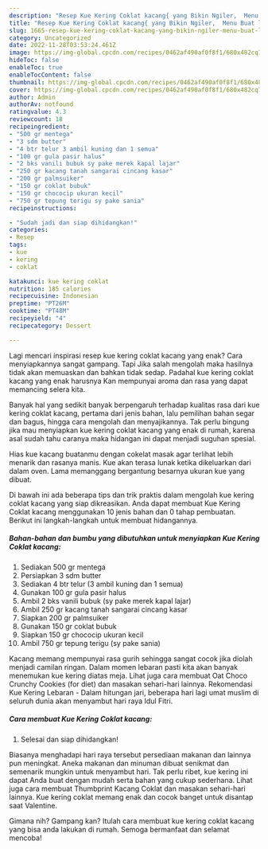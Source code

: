 ```yaml
---
description: "Resep Kue Kering Coklat kacang{ yang Bikin Ngiler,  Menu Buat lebaran"
title: "Resep Kue Kering Coklat kacang{ yang Bikin Ngiler,  Menu Buat lebaran"
slug: 1665-resep-kue-kering-coklat-kacang-yang-bikin-ngiler-menu-buat-lebaran
category: Uncategorized
date: 2022-11-28T03:53:24.461Z
image: https://img-global.cpcdn.com/recipes/0462af490af0f8f1/680x482cq70/kue-kering-coklat-kacang-foto-resep-utama.jpg
hideToc: false
enableToc: true
enableTocContent: false
thumbnail: https://img-global.cpcdn.com/recipes/0462af490af0f8f1/680x482cq70/kue-kering-coklat-kacang-foto-resep-utama.jpg
cover: https://img-global.cpcdn.com/recipes/0462af490af0f8f1/680x482cq70/kue-kering-coklat-kacang-foto-resep-utama.jpg
author: Admin
authorAv: notfound
ratingvalue: 4.3
reviewcount: 18
recipeingredient:
- "500 gr mentega"
- "3 sdm butter"
- "4 btr telur 3 ambil kuning dan 1 semua"
- "100 gr gula pasir halus"
- "2 bks vanili bubuk sy pake merek kapal lajar"
- "250 gr kacang tanah sangarai cincang kasar"
- "200 gr palmsuiker"
- "150 gr coklat bubuk"
- "150 gr chococip ukuran kecil"
- "750 gr tepung terigu sy pake sania"
recipeinstructions:

- "Sudah jadi dan siap dihidangkan!"
categories:
- Resep
tags:
- kue
- kering
- coklat

katakunci: kue kering coklat 
nutrition: 185 calories
recipecuisine: Indonesian
preptime: "PT26M"
cooktime: "PT48M"
recipeyield: "4"
recipecategory: Dessert

---
```



Lagi mencari inspirasi resep kue kering coklat kacang yang enak? Cara menyiapkannya sangat gampang. Tapi Jika salah mengolah maka hasilnya tidak akan memuaskan dan bahkan tidak sedap. Padahal kue kering coklat kacang yang enak harusnya Kan mempunyai aroma dan rasa yang dapat memancing selera kita.


Banyak hal yang sedikit banyak berpengaruh terhadap kualitas rasa dari kue kering coklat kacang, pertama dari jenis bahan, lalu pemilihan bahan segar dan bagus, hingga cara mengolah dan menyajikannya. Tak perlu bingung jika mau menyiapkan kue kering coklat kacang yang enak di rumah, karena asal sudah tahu caranya maka hidangan ini dapat menjadi suguhan spesial.

Hias kue kacang buatanmu dengan cokelat masak agar terlihat lebih menarik dan rasanya manis. Kue akan terasa lunak ketika dikeluarkan dari dalam oven. Lama memanggang bergantung besarnya ukuran kue yang dibuat.


Di bawah ini ada beberapa tips dan trik praktis dalam mengolah kue kering coklat kacang yang siap dikreasikan. Anda dapat membuat Kue Kering Coklat kacang menggunakan 10 jenis bahan dan 0 tahap pembuatan. Berikut ini langkah-langkah untuk membuat hidangannya.

<!--inarticleads1-->

##### Bahan-bahan dan bumbu yang dibutuhkan untuk menyiapkan Kue Kering Coklat kacang:

1. Sediakan 500 gr mentega
1. Persiapkan 3 sdm butter
1. Sediakan 4 btr telur (3 ambil kuning dan 1 semua)
1. Gunakan 100 gr gula pasir halus
1. Ambil 2 bks vanili bubuk (sy pake merek kapal lajar)
1. Ambil 250 gr kacang tanah sangarai cincang kasar
1. Siapkan 200 gr palmsuiker
1. Gunakan 150 gr coklat bubuk
1. Siapkan 150 gr chococip ukuran kecil
1. Ambil 750 gr tepung terigu (sy pake sania)


Kacang memang mempunyai rasa gurih sehingga sangat cocok jika diolah menjadi camilan ringan. Dalam momen lebaran pasti kita akan banyak menemukan kue kering diatas meja. Lihat juga cara membuat Oat Choco Crunchy Cookies (for diet) dan masakan sehari-hari lainnya. Rekomendasi Kue Kering Lebaran - Dalam hitungan jari, beberapa hari lagi umat muslim di seluruh dunia akan menyambut hari raya Idul Fitri. 

<!--inarticleads2-->

##### Cara membuat Kue Kering Coklat kacang:


1. Selesai dan siap dihidangkan!

Biasanya menghadapi hari raya tersebut persediaan makanan dan lainnya pun meningkat. Aneka makanan dan minuman dibuat senikmat dan semenarik mungkin untuk menyambut hari. Tak perlu ribet, kue kering ini dapat Anda buat dengan mudah serta bahan yang cukup sederhana. Lihat juga cara membuat Thumbprint Kacang Coklat dan masakan sehari-hari lainnya. Kue kering coklat memang enak dan cocok banget untuk disantap saat Valentine. 

Gimana nih? Gampang kan? Itulah cara membuat kue kering coklat kacang yang bisa anda lakukan di rumah. Semoga bermanfaat dan selamat mencoba!
